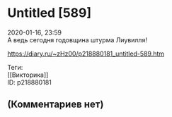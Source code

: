 Untitled [589]
==============

  
2020-01-16, 23:59  
 А ведь сегодня годовщина штурма Лиувилля!   
  
<https://diary.ru/~zHz00/p218880181_untitled-589.htm>  
  
Теги:  
[[Викторика]]  
ID: p218880181  


(Комментариев нет)
------------------
